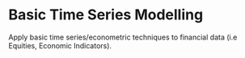 # Basic Time Series Modelling
Apply basic time series/econometric techniques to financial data (i.e Equities, Economic Indicators).
